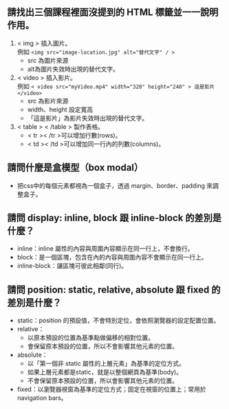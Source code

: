 ## 請找出三個課程裡面沒提到的 HTML 標籤並一一說明作用。
1.  < img > 插入圖片。<br>
    例如 ` <img src="image-location.jpg" alt="替代文字" / > ` <br>
    - src 為圖片來源
    - alt為圖片失效時出現的替代文字。
2. < video > 插入影片。<br>
    例如 `< video src="myVideo.mp4" width="320" height="240" > 這是影片 </video>`<br>
    - src 為影片來源
    - width、height 設定寬高
    - 「這是影片」為影片失效時出現的替代文字。    
3.  < table > < /table > 製作表格。<br>
    - < tr >< /tr >可以增加行數(rows)。
    - < td >< /td >可以增加同一行內的列數(columns)。

## 請問什麼是盒模型（box modal）
- 把css中的每個元素都視為一個盒子，透過 margin、border、padding 來調整盒子。

## 請問 display: inline, block 跟 inline-block 的差別是什麼？
- inline：inline 屬性的內容與周圍內容顯示在同一行上，不會換行。
- block：是一個區塊，包含在內的內容與周圍內容不會顯示在同一行上。
- inline-block：讓區塊可彼此相鄰(同行)。

## 請問 position: static, relative, absolute 跟 fixed 的差別是什麼？
- static：position 的預設值，不會特別定位，會依照瀏覽器的設定配置位置。
- relative：
  - 以原本預設的位置為基準點做偏移的相對位置。
  - 會保留原本預設的位置，所以不會影響其他元素的位置。
- absolute：
  - 以「第一個非 static 屬性的上層元素」為基準的定位方式。
  - 如果上層元素都是static，就是以整個網頁為基準(body)。
  - 不會保留原本預設的位置，所以會影響其他元素的位置。
- fixed：以瀏覽器視窗為基準的定位方式；固定在視窗的位置上；常用於 navigation bars。